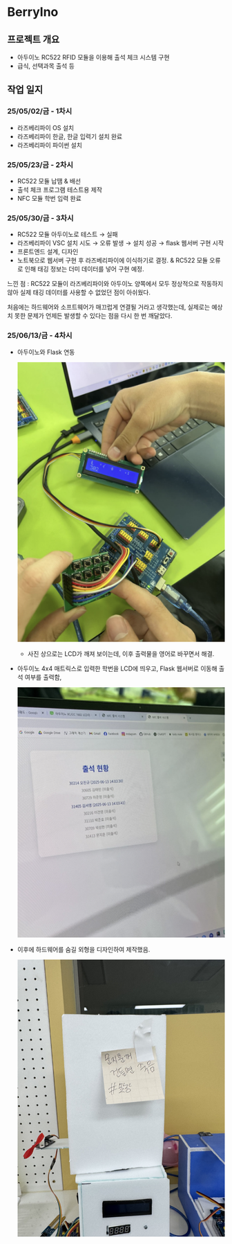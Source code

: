 # BerryIno

## 프로젝트 개요
- 아두이노 RC522 RFID 모듈을 이용해 출석 체크 시스템 구현
- 급식, 선택과목 출석 등

## 작업 일지

### 25/05/02/금 - 1차시
- 라즈베리파이 OS 설치
- 라즈베리파이 한글, 한글 입력기 설치 완료
- 라즈베리파이 파이썬 설치


### 25/05/23/금 - 2차시
- RC522 모듈 납땜 & 배선
- 출석 체크 프로그램 테스트용 제작
- NFC 모듈 학번 입력 완료


### 25/05/30/금 - 3차시
- RC522 모듈 아두이노로 테스트 → 실패
- 라즈베리파이 VSC 설치 시도 → 오류 발생 → 설치 성공 → flask 웹서버 구현 시작
- 프론트엔드 설계, 디자인
- 노트북으로 웹서버 구현 후 라즈베리파이에 이식하기로 결정. & RC522 모듈 오류로 인해 태깅 정보는 더미 데이터를 넣어 구현 예정.

느낀 점 : RC522 모듈이 라즈베리파이와 아두이노 양쪽에서 모두 정상적으로 작동하지 않아 실제 태깅 데이터를 사용할 수 없었던 점이 아쉬웠다.

처음에는 하드웨어와 소프트웨어가 매끄럽게 연결될 거라고 생각했는데, 실제로는 예상치 못한 문제가 언제든 발생할 수 있다는 점을 다시 한 번 깨달았다.

### 25/06/13/금 - 4차시
- 아두이노와 Flask 연동
  
  ![LCD](./img/LCD.png)

    - 사진 상으로는 LCD가 깨져 보이는데, 이후 출력물을 영어로 바꾸면서 해결.

- 아두이노 4x4 매트릭스로 입력한 학번을 LCD에 띄우고, Flask 웹서버로 이동해 출석 여부를 출력함,
    
  ![Web](./img/웹서버.png)
    
    

- 이후에 하드웨어를 숨길 외형을 디자인하여 제작했음.
    
  ![jihun](./img/맞짱.jpeg)

